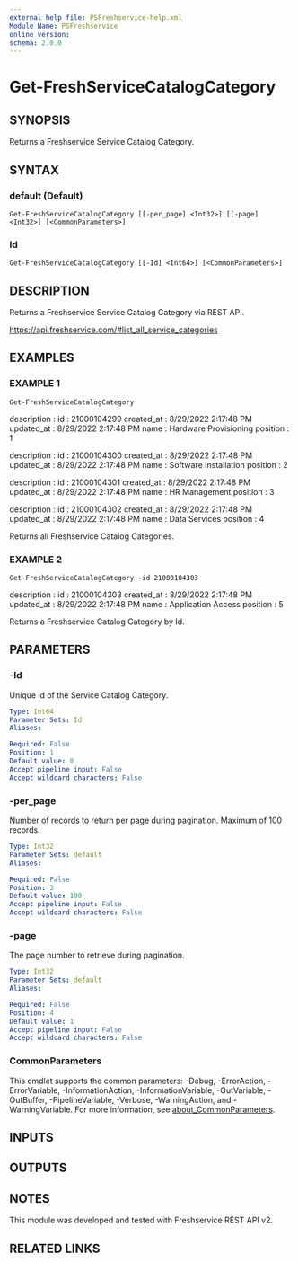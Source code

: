 ```yaml
---
external help file: PSFreshservice-help.xml
Module Name: PSFreshservice
online version:
schema: 2.0.0
---
```


# Get-FreshServiceCatalogCategory

## SYNOPSIS
Returns a Freshservice Service Catalog Category.

## SYNTAX

### default (Default)
```
Get-FreshServiceCatalogCategory [[-per_page] <Int32>] [[-page] <Int32>] [<CommonParameters>]
```

### Id
```
Get-FreshServiceCatalogCategory [[-Id] <Int64>] [<CommonParameters>]
```

## DESCRIPTION
Returns a Freshservice Service Catalog Category via REST API.

https://api.freshservice.com/#list_all_service_categories

## EXAMPLES

### EXAMPLE 1
```
Get-FreshServiceCatalogCategory
```

description :
id          : 21000104299
created_at  : 8/29/2022 2:17:48 PM
updated_at  : 8/29/2022 2:17:48 PM
name        : Hardware Provisioning
position    : 1

description :
id          : 21000104300
created_at  : 8/29/2022 2:17:48 PM
updated_at  : 8/29/2022 2:17:48 PM
name        : Software Installation
position    : 2

description :
id          : 21000104301
created_at  : 8/29/2022 2:17:48 PM
updated_at  : 8/29/2022 2:17:48 PM
name        : HR Management
position    : 3

description :
id          : 21000104302
created_at  : 8/29/2022 2:17:48 PM
updated_at  : 8/29/2022 2:17:48 PM
name        : Data Services
position    : 4

Returns all Freshservice Catalog Categories.

### EXAMPLE 2
```
Get-FreshServiceCatalogCategory -id 21000104303
```

description :
id          : 21000104303
created_at  : 8/29/2022 2:17:48 PM
updated_at  : 8/29/2022 2:17:48 PM
name        : Application Access
position    : 5

Returns a Freshservice Catalog Category by Id.

## PARAMETERS

### -Id
Unique id of the Service Catalog Category.

```yaml
Type: Int64
Parameter Sets: Id
Aliases:

Required: False
Position: 1
Default value: 0
Accept pipeline input: False
Accept wildcard characters: False
```

### -per_page
Number of records to return per page during pagination. 
Maximum of 100 records.

```yaml
Type: Int32
Parameter Sets: default
Aliases:

Required: False
Position: 3
Default value: 100
Accept pipeline input: False
Accept wildcard characters: False
```

### -page
The page number to retrieve during pagination.

```yaml
Type: Int32
Parameter Sets: default
Aliases:

Required: False
Position: 4
Default value: 1
Accept pipeline input: False
Accept wildcard characters: False
```

### CommonParameters
This cmdlet supports the common parameters: -Debug, -ErrorAction, -ErrorVariable, -InformationAction, -InformationVariable, -OutVariable, -OutBuffer, -PipelineVariable, -Verbose, -WarningAction, and -WarningVariable. For more information, see [about_CommonParameters](http://go.microsoft.com/fwlink/?LinkID=113216).

## INPUTS

## OUTPUTS

## NOTES
This module was developed and tested with Freshservice REST API v2.

## RELATED LINKS
